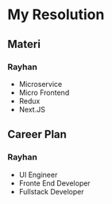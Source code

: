 # My Resolution

## Materi

### Rayhan

- Microservice
- Micro Frontend
- Redux
- Next.JS

## Career Plan

### Rayhan

- UI Engineer
- Fronte End Developer
- Fullstack Developer
